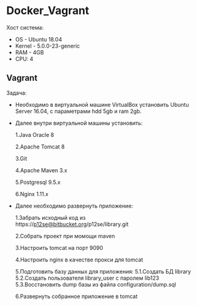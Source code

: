 # Docker_Vagrant
Хост система:
* OS - Ubuntu 18.04
* Kernel - 5.0.0-23-generic
* RAM - 4GB
* CPU: 4

## Vagrant
Задача:
* Необходимо в виртуальной машине VirtualBox установить Ubuntu Server 16.04, c параметрами hdd 5gb и ram 2gb. 
* Далее внутри виртуальной машины установить:

    1.Java Oracle 8
    
    2.Apache Tomcat 8
    
    3.Git
    
    4.Apache Maven 3.x
    
    5.Postgresql 9.5.x
    
    6.Nginx 1.11.x 

* Далее необходимо развернуть приложение:

    1.Забрать исходный код из https://p12se@bitbucket.org/p12se/library.git

    2.Собрать проект при момощи maven
    
    3.Настроить tomcat на порт 9090
    
    4.Настроить nginx в качестве прокси для tomcat
    
    5.Подготовить базу данных для приложения:
        5.1.Создать БД library
        5.2.Создать пользователя library_user с паролем lib123
        5.3.Восстановить dump базы из файла configuration/dump.sql
    
    6.Развернуть собранное приложение в tomcat 
